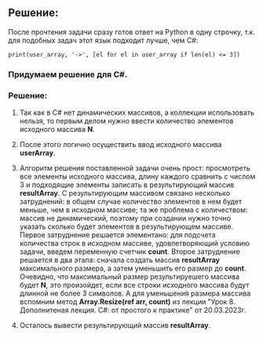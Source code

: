 ## Решение:
После прочтения задачи сразу готов ответ на Python в одну строчку, т.к. для подобных задач этот язык подходит лучше, чем C#:
```
print(user_array, '->', [el for el in user_array if len(el) <= 3])
```
### Придумаем решение для C#. 
### **Решение:**

1. Так как в C# нет динамических массивов, а коллекции использовать нельзя, то первым делом нужно ввести количество элементов исходного массива **N**. 

2. После этого логично осуществить ввод исходного массива **userArray**. 

3. Алгоритм решения поставленной задачи очень прост: просмотреть все элементы исходного массива, длину каждого сравнить с числом 3 и подходящие элементы записать в результирующий массив **resultArray**. С результирующим массивом связано несколько затруднений: в общем случае количество элементов в нем будет меньше, чем в исходном массиве; та же проблема с количеством: массив не динамический, поэтому при создании нужно точно указать сколько будет элементов в результирующем массиве. Первое затруднение решается элементано: для подсчета количества строк в исходном массиве, удовлетворяющий условию задачи, введем переменную счетчик **count**. Второе затруднение решается в два этапа: сначала создать массив **resultArray** максимального размера, а затем уменьшить его размер до **count**. Очевидно, что максимальный размер результируешего массива будет **N**, это произойдет, если все строки исходного массива будут длинной не более 3 символов. А для уменьшения размера массива вспомним метод **Array.Resize(ref arr, count)** из лекции "Урок 8. Дополнитеная лекция. C#: от простого к практике" от 20.03.2023г.

4. Осталось вывести результирующий массив **resultArray**.